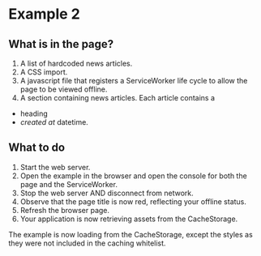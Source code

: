 Example 2
=========

## What is in the page?
1. A list of hardcoded news articles.
2. A CSS import.
3. A javascript file that registers a ServiceWorker life cycle to allow the page to be viewed
offline.
4. A section containing news articles. Each article contains a
 * heading
 * *created at* datetime.

## What to do
1. Start the web server.
2. Open the example in the browser and open the console for both the page and the ServiceWorker.
3. Stop the web server AND disconnect from network.
4. Observe that the page title is now red, reflecting your offline status.
5. Refresh the browser page.
6. Your application is now retrieving assets from the CacheStorage.

The example is now loading from the CacheStorage, except the styles as they were not included in
the caching whitelist.
